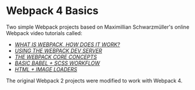 # Webpack 4 Basics

Two simple Webpack projects based on Maximillian Schwarzmüller's online Webpack video tutorials called: 

* [*WHAT IS WEBPACK, HOW DOES IT WORK?*](https://www.youtube.com/watch?v=GU-2T7k9NfI)
* [*USING THE WEBPACK DEV SERVER*](https://www.youtube.com/watch?v=HNRt0lODCQM)
* [*THE WEBPACK CORE CONCEPTS*](https://www.youtube.com/watch?v=8DDVr6wjJzQ)
* [*BASIC BABEL + SCSS WORKFLOW*](https://www.youtube.com/watch?v=8vnkM8JgjpU)
* [*HTML + IMAGE LOADERS*](https://www.youtube.com/watch?v=CzLiXgRUt4g)

The original Webpack 2 projects were modified to work with Webpack 4.







